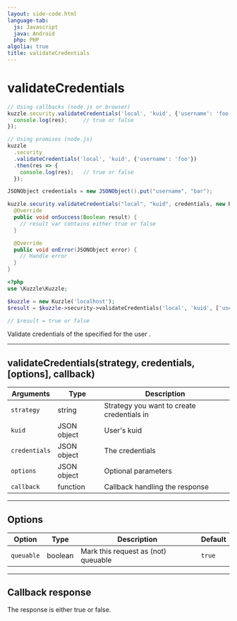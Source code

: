 ```yaml
---
layout: side-code.html
language-tab:
  js: Javascript
  java: Android
  php: PHP
algolia: true
title: validateCredentials
---
```


# validateCredentials

```js
// Using callbacks (node.js or browser)
kuzzle.security.validateCredentials('local', 'kuid', {'username': 'foo'}, function (err, res) {
  console.log(res);     // true or false
});

// Using promises (node.js)
kuzzle
  .security
  .validateCredentials('local', 'kuid', {'username': 'foo'})
  .then(res => {
    console.log(res);   // true or false
  });
```

```java
JSONObject credentials = new JSONObject().put("username", "bar");

kuzzle.security.validateCredentials("local", "kuid", credentials, new ResponseListener<Boolean>() {
  @Override
  public void onSuccess(Boolean result) {
    // result var contains either true or false
  }

  @Override
  public void onError(JSONObject error) {
    // Handle error
  }
}
```

```php
<?php
use \Kuzzle\Kuzzle;

$kuzzle = new Kuzzle('localhost');
$result = $kuzzle->security->validateCredentials('local', 'kuid', ['username' => 'foo']);

// $result = true or false
```

Validate credentials of the specified <strategy> for the user <kuid>.

---

## validateCredentials(strategy, credentials, [options], callback)

| Arguments | Type | Description
|-----------|------|------------
| `strategy` | string | Strategy you want to create credentials in
| `kuid` | JSON object | User's kuid
| `credentials` | JSON object | The credentials
| `options` | JSON object | Optional parameters
| `callback`| function | Callback handling the response

---

## Options

| Option | Type | Description | Default
|--------|------|-------------|---------
| `queuable` | boolean | Mark this request as (not) queuable | `true`

---

## Callback response

The response is either true or false.
